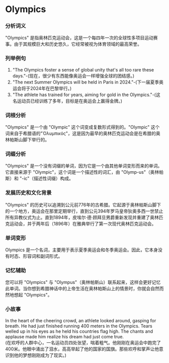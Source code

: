 # Olympics

### 分析词义

  

"Olympics" 是指奥林匹克运动会，这是一个每四年一次的全球性多项目运动赛事。由于其规模巨大和历史悠久，它经常被视为体育领域的最高荣誉。

  

### 列举例句

  

1.  "The Olympics foster a sense of global unity that's all too rare these days."-(现在，很少有东西能像奥运会一样增强全球的团结感。)
2.  "The next Summer Olympics will be held in Paris in 2024."-(下一届夏季奥运会将于2024年在巴黎举行。)
3.  "The athlete has trained for years, aiming for gold in the Olympics."-(这名运动员已经训练了多年，目标是在奥运会上赢得金牌。)

  

### 词根分析

  

"Olympics" 是一个由 "Olympic" 这个词变成复数形式得到的。"Olympic" 这个词来自于希腊语的"Ὀλυμπικός"，这是因为最早的奥林匹克运动会是在希腊的奥林帕斯山脚下举行的。

  

### 词缀分析

  

"Olympics" 是一个没有词缀的单词，因为它是一个由其他单词变形而来的单词。它直接来源于 "Olympic"，这个词是一个描述性的词汇，由 "Olymp-us"（奥林帕斯）和 "-ic"（描述性词缀）构成。

  

### 发展历史和文化背景

  

"Olympics" 的历史可以追溯到公元前776年的古希腊。它起源于奥林帕斯山脚下的一个地方，奥运会在那里定期举行，直到公元394年罗马皇帝狄奥多西一世禁止所有异教仪式为止。直到1894年，皮埃尔·德·顾拜旦男爵重新发现并重建了奥林匹克运动会，并于两年后（1896年）在雅典举行了第一次现代奥林匹克运动会。

  

### 单词变形

  

Olympics 是一个名词，主要用于表示夏季奥运会和冬季奥运会。因此，它本身没有时态、形容词和副词形式。

  

### 记忆辅助

  

您可以将 "Olympics" 与 "Olympus"（奥林帕斯山）联系起来，这样会更好记忆此单词。当你想到希腊神话中的上帝生活在奥林帕斯山上的情景时，你就会自然而然地想起 "Olympics"。

  

### 小故事

  

In the heart of the cheering crowd, an athlete looked around, gasping for breath. He had just finished running 400 meters in the Olympics. Tears welled up in his eyes as he held his countries flag high. The chants and applause made him realize his dream had just come true.  
(在欢呼的人群中心，一名运动员四处张望，喘着粗气。他刚刚在奥运会中跑完了400米。他眼中涌出了泪水，高高举起了他的国家的国旗。那些欢呼和掌声让他意识到他的梦想刚刚成为了现实。)
